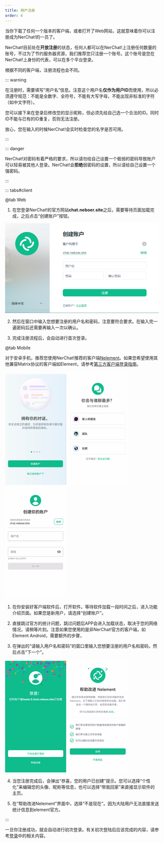 ```yaml
---
title: 用户注册
order: 4
---
```


当你下载了任何一个版本的客户端，或者打开了Web网站，这就意味着你可以注册成为NerChat!的一员了。

NerChat!目前处在**开放注册**的状态，任何人都可以在NerChat!上注册任何数量的账号，不过为了节约服务器资源，我们推荐您只注册一个账号。这个账号是您在NerChat!上身份的代表，可以在多个平台登录。

根据不同的客户端，注册流程也会不同。

::: warning

在注册时，需要填写“用户名”信息。注意这个用户名**仅作为用户ID**而使用，所以必须遵守规范：不能是全数字、全符号，不能有大写字母，不能出现非标准的字符（如中文字符）。

您可以接下来在登录后修改您的显示昵称，但必须先给自己选一个合法的ID。同时ID不能与已有的ID重复，否则无法注册。

放心，您在输入的时候NerChat!会实时检查您的名字是否可用。

:::

::: danger

NerChat!对密码有着严格的要求，所以请勿给自己设置一个极弱的密码导致账户可以轻易被其他人登录。NerChat!会**拒绝**弱密码的设置，所以请给自己设置一个强密码。

:::

::: tabs#client

@tab Web

1. 在您登录NerChat!的官方网站**chat.neboer.site**之后，需要等待页面加载完成，之后点击“创建账户”按钮。

![](../../nerchatguide/register_page.png)

2. 然后在窗口中输入您想要注册的用户名和密码，注意要符合要求。在输入完一遍密码后还需要再输入一次以确认。

3. 完成注册流程后，会自动进行首次登录。

@tab Mobile

对于安卓手机，推荐您使用NerChat!推荐的客户端[Nelement](#)。如果您希望使用其他兼容Matrix协议的客户端如Element，请参考[第三方客户端登录指南](#)。

![](../../nerchatguide/mobile/open.png)
![](../../nerchatguide/mobile/ask.png)
![](../../nerchatguide/mobile/input_register.png)

1. 在你安装好客户端软件后，打开软件。等待软件加载一段时间之后，进入功能介绍页面。如果您是新用户，请选择“创建账户”。

2. 直接跳过官方的统计问题，跳过问题后APP会进入加载状态，取决于您的网络情况，请稍等片刻。注意如果您使用的是非NerChat!官方的客户端，如Element Android，需要额外的步骤，

3. 在弹出的“请输入用户名和密码”的窗口里输入您想要注册的用户名和密码，然后点击“下一个”。

![](../../nerchatguide/mobile/congrautulation.png)
![](../../nerchatguide/mobile/share_data.png)

4. 当您注册完成后，会弹出“恭喜，您的用户已创建”提示。您可以选择“个性化”来编辑您的头像、昵称等信息，也可以选择“带我回家”来直接显示软件的主页。

5. 在“帮助改进Nelement”界面中，选择“不是现在”。因为大陆用户无法直接发送统计信息到element官方。

:::

一旦你注册成功，就会自动进行初次登录。有关初次登陆后应该完成的内容，请参考[登录](login/)中的相关内容。
